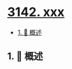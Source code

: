 # [3142. xxx](https://github.com/Tdahuyou/TNotes.leetcode/tree/main/notes/3142.%20xxx)

<!-- region:toc -->

- [1. 📝 概述](#1--概述)

<!-- endregion:toc -->

## 1. 📝 概述
